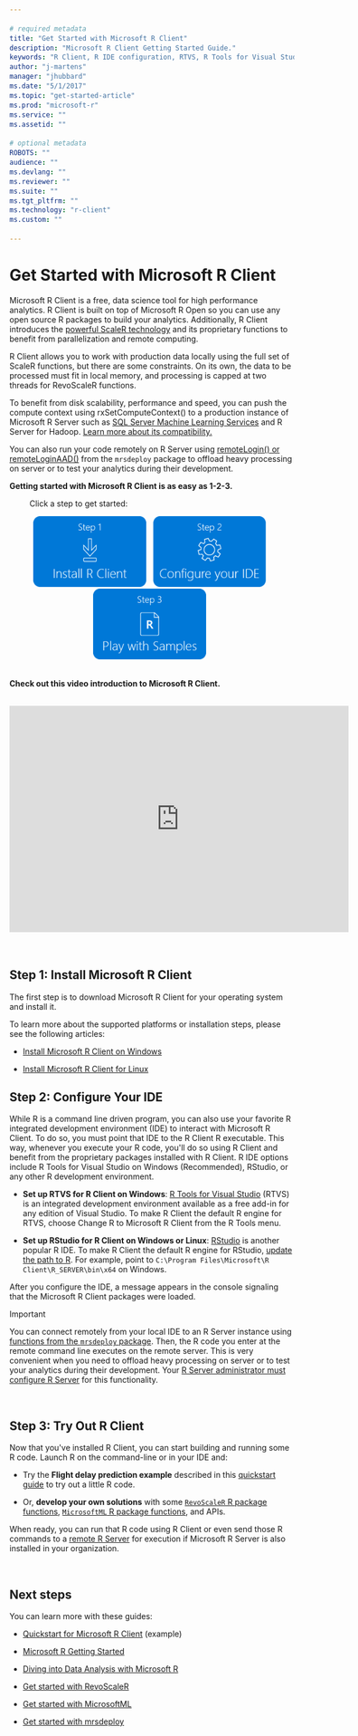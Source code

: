 ```yaml
---

# required metadata
title: "Get Started with Microsoft R Client"
description: "Microsoft R Client Getting Started Guide."
keywords: "R Client, R IDE configuration, RTVS, R Tools for Visual Studio, Microsoft R Client"
author: "j-martens"
manager: "jhubbard"
ms.date: "5/1/2017"
ms.topic: "get-started-article"
ms.prod: "microsoft-r"
ms.service: ""
ms.assetid: ""

# optional metadata
ROBOTS: ""
audience: ""
ms.devlang: ""
ms.reviewer: ""
ms.suite: ""
ms.tgt_pltfrm: ""
ms.technology: "r-client"
ms.custom: ""

---
```


# Get Started with Microsoft R Client

Microsoft R Client is a free, data science tool for high performance analytics.  R Client is built on top of Microsoft R Open so you can use any open source R packages to build your analytics. Additionally, R Client introduces the [powerful ScaleR technology](scaler-getting-started.md) and its proprietary functions to benefit from parallelization and remote computing. 

R Client allows you to work with production data locally using the full set of ScaleR functions, but there are some constraints.  On its own, the data to be processed must fit in local memory, and processing is capped at two threads for RevoScaleR functions. 

To benefit from disk scalability, performance and speed, you can push the compute context using rxSetComputeContext() to a production instance of Microsoft R Server such as [SQL Server Machine Learning Services](https://msdn.microsoft.com/en-us/library/mt604845.aspx) and R Server for Hadoop. [Learn more about its compatibility.](r-client-compatibility.md) 

You can also run your code remotely on R Server using [remoteLogin() or remoteLoginAAD()](operationalize/remote-execution.md) from the `mrsdeploy` package to offload heavy processing on server or to test your analytics during their development.

**Getting started with Microsoft R Client is as easy as 1-2-3.**

&nbsp;&nbsp;&nbsp;&nbsp;&nbsp;&nbsp;&nbsp;&nbsp;&nbsp;Click a step to get started:
<br>
<div align=center>
<a href="#installrclient" title="Click Step 1"><img src="./media/rclient/Step1.png" width=200 /></a>&nbsp;&nbsp;
<a href="#configure-ide" title="Click Step 2"><img src="./media/rclient/Step2.png" width=200  /></a>&nbsp;&nbsp;
<a href="#try-r-client" title="Click Step 3"><img src="./media/rclient/Step3.png" width=200  /></a>&nbsp;&nbsp;
</div>

<br>

**Check out this video introduction to Microsoft R Client.**

<br>

<div align=center><iframe src="https://channel9.msdn.com/blogs/MicrosoftR/Microsoft-Introduces-new-free-Microsoft-R-Client/player" width="600" height="400" allowFullScreen frameBorder="0"></iframe></div>
 
<br><a name="installrclient"></a>

## Step 1: Install Microsoft R Client 

The first step is to download Microsoft R Client for your operating system and install it.

To learn more about the supported platforms or installation steps, please see the following articles:

+ [Install Microsoft R Client on Windows](r-client-install-windows.md)

+ [Install Microsoft R Client for Linux](r-client-install-linux.md)


<a name="configure-ide"></a>

## Step 2: Configure Your IDE

While R is a command line driven program, you can also use your favorite R integrated development environment (IDE) to interact with Microsoft R Client. To do so, you must point that IDE to the R Client R executable. This way, whenever you execute your R code, you'll do so using R Client and benefit from the proprietary packages installed with R Client.  R IDE options include R Tools for Visual Studio on Windows (Recommended), RStudio, or any other R development environment.

+ **Set up RTVS for R Client on Windows**: [R Tools for Visual Studio](https://docs.microsoft.com/en-us/sql/advanced-analytics/r/setup-or-configure-r-tools#Anchor_1) (RTVS) is an integrated development environment available as a free add-in for any edition of Visual Studio.  To make R Client the default R engine for RTVS, choose Change R to Microsoft R Client from the R Tools menu.  

+ **Set up RStudio for R Client on Windows or Linux**: [RStudio](https://www.rstudio.com/products/rstudio/download2/) is another popular R IDE. To make R Client the default R engine for RStudio, [update the path to R](https://support.rstudio.com/hc/en-us/articles/200486138-Using-Different-Versions-of-R). For example, point to `C:\Program Files\Microsoft\R Client\R_SERVER\bin\x64` on Windows. 

After you configure the IDE, a message appears in the console signaling that the Microsoft R Client packages were loaded.

>[!IMPORTANT]
>You can connect remotely from your local IDE to an R Server instance using [functions from the `mrsdeploy` package](operationalize/remote-execution.md). Then, the R code you enter at the remote command line executes on the remote server. This is very convenient when you need to offload heavy processing on server or to test your analytics during their development. Your [R Server administrator must configure R Server](operationalize/configure-enterprise.md) for this functionality.

<br><a name="try-r-client"></a>

## Step 3: Try Out R Client

Now that you've installed R Client, you can start building and running some R code. Launch R on the command-line or in your IDE and:

+ Try the **Flight delay prediction example** described in this [quickstart guide](quickstart-r-code.md) to try out a little R code. 

+ Or, **develop your own solutions** with some [`RevoScaleR` R package functions](scaler/scaler.md), [`MicrosoftML` R package functions](microsoftml/microsoftml.md), and APIs. 

When ready, you can run that R code using R Client or even send those R commands to a [remote R Server](operationalize/remote-execution.md) for execution if Microsoft R Server is also installed in your organization. 

<br>

## Next steps

You can learn more with these guides:

+ [Quickstart for Microsoft R Client](quickstart-r-code.md) (example)

+ [Microsoft R Getting Started](microsoft-r-getting-started.md) 

+ [Diving into Data Analysis with Microsoft R](data-analysis-in-microsoft-r.md)

+ [Get started with RevoScaleR](microsoft-r-get-started-node.md)

+ [Get started with MicrosoftML](microsoftml-get-started.md)

+ [Get started with mrsdeploy](mrsdeploy/mrsdeploy.md)
